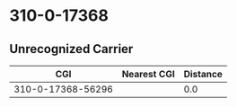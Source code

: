 # 310-0-17368
## Unrecognized Carrier


| CGI | Nearest CGI | Distance |
|-----|-------------|----------|
| 310-0-17368-56296 |  | 0.0 |

